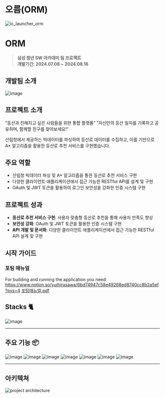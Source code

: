 # 오름(ORM)
![ic_launcher_orm](https://github.com/user-attachments/assets/1e34a06d-1996-45a1-b1a4-a0c20376b5ab)

# ORM
> **삼성 청년 SW 아카데미 팀 프로젝트** <br/> **개발기간: 2024.07.08 ~ 2024.08.16**

## 개발팀 소개
![image](https://github.com/user-attachments/assets/b5cc1e3c-0432-4c84-8877-52b54b49ed3e)


## 프로젝트 소개

"등산과 친해지고 싶은 사람들을 위한 통합 플랫폼”
”자신만의 등산 일지를 기록하고 공유하며, 함께할 친구를 찾아보세요!”

산림청에서 제공하는 빅데이터를 파싱하여 등산로 데이터를 수집하고, 이를 기반으로 A* 알고리즘을 활용한 등산로 추천 서비스를 구현했습니다.

## 주요 역할

- 산림청 빅데이터 파싱 및 A* 알고리즘을 통한 등산로 추천 서비스 구현
- 다양한 클라이언트 애플리케이션에서 접근 가능한 RESTful API를 설계 및 구현
- OAuth 및 JWT 토큰을 활용하여 로그인 보안성을 강화한 인증 시스템 구현

## 프로젝트 성과

- **등산로 추천 서비스 구현**: 사용자 맞춤형 등산로 추천을 통해 사용자 만족도 향상
- **보안성 강화**: OAuth 및 JWT 토큰을 활용한 인증 시스템 구현
- **API 개발 및 문서화**: 다양한 클라이언트 애플리케이션에서 접근 가능한 RESTful API 설계 및 구현


## 시작 가이드
### 포팅 매뉴얼
For building and running the application you need:
https://www.notion.so/yuihirasawa/6bd74947c58e49268ed8740cc8b2a5ef?pvs=4
[포팅매뉴얼.pdf](https://github.com/user-attachments/files/16839073/default.pdf)


## Stacks 🐈
![image](https://github.com/user-attachments/assets/3e8928ea-974d-4d53-ba42-52f2e272d499)


---
## 주요 기능 📦

![image](https://github.com/user-attachments/assets/48eb1a20-9a6d-48bc-bd27-ce587d677f72)
![image](https://github.com/user-attachments/assets/eee693c3-76db-404b-97fa-f21070625ada)
![image](https://github.com/user-attachments/assets/1e917a2a-031c-45b7-8a78-56819fe27053)
![image](https://github.com/user-attachments/assets/58ced25b-906c-47f9-8f20-3912efa87c4d)
![image](https://github.com/user-attachments/assets/8b0654d8-6b4a-40dd-a788-389e45ce93ff)
![image](https://github.com/user-attachments/assets/6fa0e631-4a1c-4594-8a33-db995a3a71d9)
![image](https://github.com/user-attachments/assets/cadeaa7e-92ed-4899-bbcc-4df944440614)


---
## 아키텍쳐
![project architecture](https://github.com/user-attachments/assets/17b52673-193f-4e57-ae4c-ce8ee5247d90)

